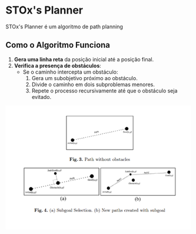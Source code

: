 # STOx's Planner

STOx's Planner é um algoritmo de path planning

## Como o Algoritmo Funciona

1. **Gera uma linha reta** da posição inicial até a posição final.
2. **Verifica a presença de obstáculos**:
   - Se o caminho intercepta um obstáculo:
     1. Gera um subobjetivo próximo ao obstáculo.
     2. Divide o caminho em dois subproblemas menores.
     3. Repete o processo recursivamente até que o obstáculo seja evitado.

![Exemplo do STOx's Planner](image.png)

